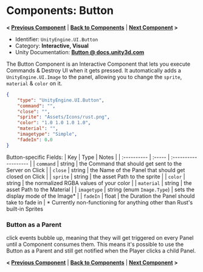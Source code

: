 # Components: Button
**< [Previous Component](/docs/components/UnityEngine.UI.Outline.md)** | **[Back to Components](/docs/components/README.md)** | **[Next Component](/docs/components/UnityEngine.UI.InputField.md) >**

- Identifier: `UnityEngine.UI.Button`
- Category: **Interactive, Visual**
- Unity Documentation: **[Button @ docs.unity3d.com](https://docs.unity3d.com/Packages/com.unity.ugui@1.0/manual/script-Button.html)**

The Button Component is an Interactive Component that lets you execute Commands & Destroy UI when it gets pressed. It automatically adds a  `UnityEngine.UI.Image`  to the panel, allowing you to change the  `sprite`,  `material`  &  `color`  on it.
```json
{
	"type": "UnityEngine.UI.Button",
	"command": "",
	"close": "",
	"sprite": "Assets/Icons/rust.png",
	"color": "1.0 1.0 1.0 1.0",
	"material": "",
	"imagetype": "Simple",
    "fadeIn": 0.0
}
```
Button-specific Fields:
| Key         | Type   | Notes                |
| :---------- | :----- | :------------------- |
| `command`   | string | the Command that should get sent to the Server on Click |
| `close`     | string | the Name of the Panel that should get closed on Click |
| `sprite`    | string | the asset Path to the sprite |
| `color`     | string | the normalized RGBA values of your color |
| `material`  | string | the asset Path to the Material |
| `imagetype` | string (enum `Image.Type`) | sets the display mode of the Image* |
| `fadeIn`    | float  | the Duration the Panel should take to fade in |
\*  Currently non-functioning for anything other than Rust's built-in Sprites

### Button as a Parent
click events bubble up, meaning that they will get triggered on every Panel until a Component consumes them. This means it's possible to use the Button as a Parent and still get notified when the Player clicks a child Panel.

**< [Previous Component](/docs/components/UnityEngine.UI.Outline.md)** | **[Back to Components](/docs/components/README.md)** | **[Next Component](/docs/components/UnityEngine.UI.InputField.md) >**
<!--stackedit_data:
eyJoaXN0b3J5IjpbMjA3NzA5NjY3OCwxNjI0NTgyMzQsLTg3ND
Q5NjQyMiwtMTI1ODg3NTQ2MCwtMTA3MjA1NTA0M119
-->